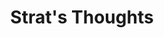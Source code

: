---
title: Strat's Thoughts
is_readable: false
no_search: true
layout: homepage
cascade:
  header:
    text: "Name's Strat; I like reading and writing hehe."
  resources:
    thumbnail: "thumbnail.*"
    images_jpg: "*.jpg"
    images_png: "*.png"
---